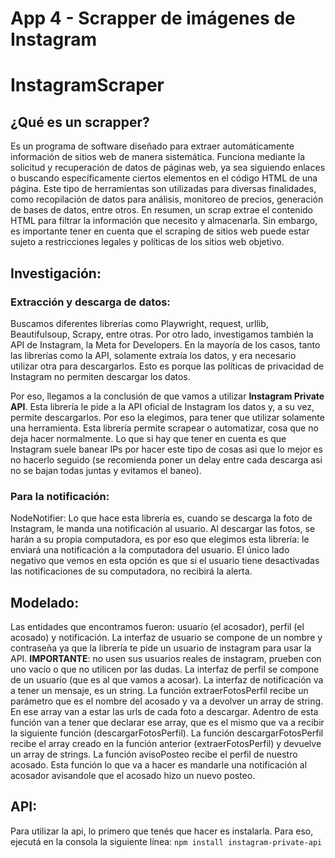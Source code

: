 # **App 4 - Scrapper de imágenes de Instagram**
# InstagramScraper

## ¿Qué es un scrapper?
Es un programa de software diseñado para extraer automáticamente información de sitios web de manera sistemática. Funciona mediante la solicitud y recuperación de datos de páginas web, ya sea siguiendo enlaces o buscando específicamente ciertos elementos en el código HTML de una página. Este tipo de herramientas son utilizadas para diversas finalidades, como recopilación de datos para análisis, monitoreo de precios, generación de bases de datos, entre otros. En resumen, un scrap extrae el contenido HTML para filtrar la información que necesito y almacenarla. 
Sin embargo, es importante tener en cuenta que el scraping de sitios web puede estar sujeto a restricciones legales y políticas de los sitios web objetivo.

## Investigación:
### Extracción y descarga de datos:
Buscamos diferentes librerías como Playwright, request, urllib, Beautifulsoup, Scrapy, entre otras. 
Por otro lado, investigamos también la API de Instagram, la Meta for Developers. 
En la mayoría de los casos, tanto las librerías como la API, solamente extraía los datos, y era necesario utilizar otra para descargarlos. Esto es porque las políticas de privacidad de Instagram no permiten descargar los datos. 

Por eso, llegamos a la conclusión de que vamos a utilizar **Instagram Private API**. Esta librería le pide a la API oficial de Instagram los datos y, a su vez, permite descargarlos. Por eso la elegimos, para tener que utilizar solamente una herramienta. Esta librería permite scrapear o automatizar, cosa que no deja hacer normalmente. Lo que si hay que tener en cuenta es que Instagram suele banear IPs por hacer este tipo de cosas asi que lo mejor es no hacerlo seguido (se recomienda poner un delay entre cada descarga asi no se bajan todas juntas y evitamos el baneo). 

### Para la notificación: 
NodeNotifier:
Lo que hace esta librería es, cuando se descarga la foto de Instagram, le manda una notificación al usuario. 
Al descargar las fotos, se harán a su propia computadora, es por eso que elegimos esta librería: le enviará una notificación a la computadora del usuario.
El único lado negativo que vemos en esta opción es que si el usuario tiene desactivadas las notificaciones de su computadora, no recibirá la alerta. 

## Modelado:
Las entidades que encontramos fueron: usuario (el acosador), perfil (el acosado) y notificación.
La interfaz de usuario se compone de un nombre y contraseña ya que la librería te pide un usuario de instagram para usar la API. **IMPORTANTE**: no usen sus usuarios reales de instagram, prueben con uno vacío o que no utilicen por las dudas. 
La interfaz de perfil se compone de un usuario (que es al que vamos a acosar).
La interfaz de notificación va a tener un mensaje, es un string. 
La función extraerFotosPerfil recibe un parámetro que es el nombre del acosado y va a devolver un array de string. En ese array van a estar las urls de cada foto a descargar. Adentro de esta función van a tener que declarar ese array, que es el mismo que va a recibir la siguiente función (descargarFotosPerfil).
La función descargarFotosPerfil recibe el array creado en la función anterior (extraerFotosPerfil) y devuelve un array de strings.
La función avisoPosteo recibe el perfil de nuestro acosado. Esta función lo que va a hacer es mandarle una notificación al acosador avisandole que el acosado hizo un nuevo posteo. 

## API:
Para utilizar la api, lo primero que tenés que hacer es instalarla. Para eso, ejecutá en la consola la siguiente línea:
`npm install instagram-private-api`

